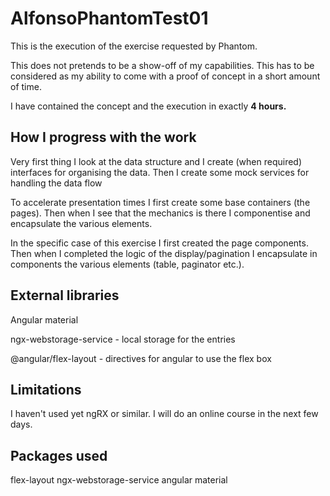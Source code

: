 # AlfonsoPhantomTest01

This is the execution of the exercise requested by Phantom. 

This does not pretends to be a show-off of my capabilities. This has to be considered as my ability to come with a proof of concept in a short amount of time.

I have contained the concept and the execution in exactly **4 hours.**

## How I progress with the work

Very first thing I look at the data structure and I create (when required) interfaces for organising the data. Then I create some mock services for handling the data flow

To accelerate presentation times I first create some base containers (the pages). Then when I see that the mechanics is there I componentise and encapsulate the various elements.

In the specific case of this exercise I first created the page components. Then when I completed the logic of the display/pagination I encapsulate in components the various elements (table, paginator etc.).

## External libraries

Angular material 

ngx-webstorage-service - local storage for the entries

@angular/flex-layout - directives for angular to use the flex box

## Limitations

I haven't used yet ngRX or similar. I will do an online course in the next few days.

## Packages used
flex-layout
ngx-webstorage-service
angular material
